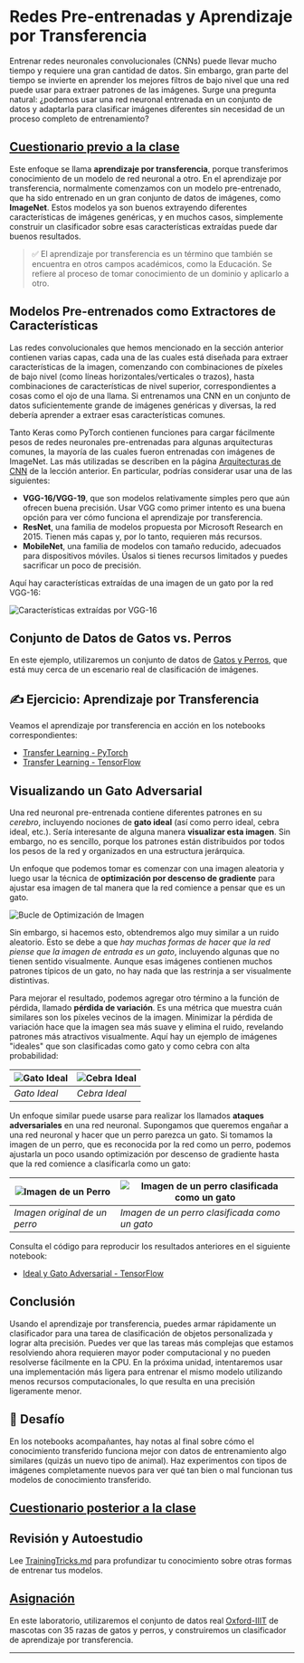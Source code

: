 <!--
CO_OP_TRANSLATOR_METADATA:
{
  "original_hash": "178c0b5ee5395733eb18aec51e71a0a9",
  "translation_date": "2025-09-23T12:07:31+00:00",
  "source_file": "lessons/4-ComputerVision/08-TransferLearning/README.md",
  "language_code": "es"
}
-->
# Redes Pre-entrenadas y Aprendizaje por Transferencia

Entrenar redes neuronales convolucionales (CNNs) puede llevar mucho tiempo y requiere una gran cantidad de datos. Sin embargo, gran parte del tiempo se invierte en aprender los mejores filtros de bajo nivel que una red puede usar para extraer patrones de las imágenes. Surge una pregunta natural: ¿podemos usar una red neuronal entrenada en un conjunto de datos y adaptarla para clasificar imágenes diferentes sin necesidad de un proceso completo de entrenamiento?

## [Cuestionario previo a la clase](https://ff-quizzes.netlify.app/en/ai/quiz/15)

Este enfoque se llama **aprendizaje por transferencia**, porque transferimos conocimiento de un modelo de red neuronal a otro. En el aprendizaje por transferencia, normalmente comenzamos con un modelo pre-entrenado, que ha sido entrenado en un gran conjunto de datos de imágenes, como **ImageNet**. Estos modelos ya son buenos extrayendo diferentes características de imágenes genéricas, y en muchos casos, simplemente construir un clasificador sobre esas características extraídas puede dar buenos resultados.

> ✅ El aprendizaje por transferencia es un término que también se encuentra en otros campos académicos, como la Educación. Se refiere al proceso de tomar conocimiento de un dominio y aplicarlo a otro.

## Modelos Pre-entrenados como Extractores de Características

Las redes convolucionales que hemos mencionado en la sección anterior contienen varias capas, cada una de las cuales está diseñada para extraer características de la imagen, comenzando con combinaciones de píxeles de bajo nivel (como líneas horizontales/verticales o trazos), hasta combinaciones de características de nivel superior, correspondientes a cosas como el ojo de una llama. Si entrenamos una CNN en un conjunto de datos suficientemente grande de imágenes genéricas y diversas, la red debería aprender a extraer esas características comunes.

Tanto Keras como PyTorch contienen funciones para cargar fácilmente pesos de redes neuronales pre-entrenadas para algunas arquitecturas comunes, la mayoría de las cuales fueron entrenadas con imágenes de ImageNet. Las más utilizadas se describen en la página [Arquitecturas de CNN](../07-ConvNets/CNN_Architectures.md) de la lección anterior. En particular, podrías considerar usar una de las siguientes:

* **VGG-16/VGG-19**, que son modelos relativamente simples pero que aún ofrecen buena precisión. Usar VGG como primer intento es una buena opción para ver cómo funciona el aprendizaje por transferencia.
* **ResNet**, una familia de modelos propuesta por Microsoft Research en 2015. Tienen más capas y, por lo tanto, requieren más recursos.
* **MobileNet**, una familia de modelos con tamaño reducido, adecuados para dispositivos móviles. Úsalos si tienes recursos limitados y puedes sacrificar un poco de precisión.

Aquí hay características extraídas de una imagen de un gato por la red VGG-16:

![Características extraídas por VGG-16](../../../../../translated_images/features.6291f9c7ba3a0b951af88fc9864632b9115365410765680680d30c927dd67354.es.png)

## Conjunto de Datos de Gatos vs. Perros

En este ejemplo, utilizaremos un conjunto de datos de [Gatos y Perros](https://www.microsoft.com/download/details.aspx?id=54765&WT.mc_id=academic-77998-cacaste), que está muy cerca de un escenario real de clasificación de imágenes.

## ✍️ Ejercicio: Aprendizaje por Transferencia

Veamos el aprendizaje por transferencia en acción en los notebooks correspondientes:

* [Transfer Learning - PyTorch](TransferLearningPyTorch.ipynb)
* [Transfer Learning - TensorFlow](TransferLearningTF.ipynb)

## Visualizando un Gato Adversarial

Una red neuronal pre-entrenada contiene diferentes patrones en su *cerebro*, incluyendo nociones de **gato ideal** (así como perro ideal, cebra ideal, etc.). Sería interesante de alguna manera **visualizar esta imagen**. Sin embargo, no es sencillo, porque los patrones están distribuidos por todos los pesos de la red y organizados en una estructura jerárquica.

Un enfoque que podemos tomar es comenzar con una imagen aleatoria y luego usar la técnica de **optimización por descenso de gradiente** para ajustar esa imagen de tal manera que la red comience a pensar que es un gato.

![Bucle de Optimización de Imagen](../../../../../translated_images/ideal-cat-loop.999fbb8ff306e044f997032f4eef9152b453e6a990e449bbfb107de2493cc37e.es.png)

Sin embargo, si hacemos esto, obtendremos algo muy similar a un ruido aleatorio. Esto se debe a que *hay muchas formas de hacer que la red piense que la imagen de entrada es un gato*, incluyendo algunas que no tienen sentido visualmente. Aunque esas imágenes contienen muchos patrones típicos de un gato, no hay nada que las restrinja a ser visualmente distintivas.

Para mejorar el resultado, podemos agregar otro término a la función de pérdida, llamado **pérdida de variación**. Es una métrica que muestra cuán similares son los píxeles vecinos de la imagen. Minimizar la pérdida de variación hace que la imagen sea más suave y elimina el ruido, revelando patrones más atractivos visualmente. Aquí hay un ejemplo de imágenes "ideales" que son clasificadas como gato y como cebra con alta probabilidad:

![Gato Ideal](../../../../../translated_images/ideal-cat.203dd4597643d6b0bd73038b87f9c0464322725e3a06ab145d25d4a861c70592.es.png) | ![Cebra Ideal](../../../../../translated_images/ideal-zebra.7f70e8b54ee15a7a314000bb5df38a6cfe086ea04d60df4d3ef313d046b98a2b.es.png)
-----|-----
 *Gato Ideal* | *Cebra Ideal*

Un enfoque similar puede usarse para realizar los llamados **ataques adversariales** en una red neuronal. Supongamos que queremos engañar a una red neuronal y hacer que un perro parezca un gato. Si tomamos la imagen de un perro, que es reconocida por la red como un perro, podemos ajustarla un poco usando optimización por descenso de gradiente hasta que la red comience a clasificarla como un gato:

![Imagen de un Perro](../../../../../translated_images/original-dog.8f68a67d2fe0911f33041c0f7fce8aa4ea919f9d3917ec4b468298522aeb6356.es.png) | ![Imagen de un perro clasificada como un gato](../../../../../translated_images/adversarial-dog.d9fc7773b0142b89752539bfbf884118de845b3851c5162146ea0b8809fc820f.es.png)
-----|-----
*Imagen original de un perro* | *Imagen de un perro clasificada como un gato*

Consulta el código para reproducir los resultados anteriores en el siguiente notebook:

* [Ideal y Gato Adversarial - TensorFlow](AdversarialCat_TF.ipynb)

## Conclusión

Usando el aprendizaje por transferencia, puedes armar rápidamente un clasificador para una tarea de clasificación de objetos personalizada y lograr alta precisión. Puedes ver que las tareas más complejas que estamos resolviendo ahora requieren mayor poder computacional y no pueden resolverse fácilmente en la CPU. En la próxima unidad, intentaremos usar una implementación más ligera para entrenar el mismo modelo utilizando menos recursos computacionales, lo que resulta en una precisión ligeramente menor.

## 🚀 Desafío

En los notebooks acompañantes, hay notas al final sobre cómo el conocimiento transferido funciona mejor con datos de entrenamiento algo similares (quizás un nuevo tipo de animal). Haz experimentos con tipos de imágenes completamente nuevos para ver qué tan bien o mal funcionan tus modelos de conocimiento transferido.

## [Cuestionario posterior a la clase](https://ff-quizzes.netlify.app/en/ai/quiz/16)

## Revisión y Autoestudio

Lee [TrainingTricks.md](TrainingTricks.md) para profundizar tu conocimiento sobre otras formas de entrenar tus modelos.

## [Asignación](lab/README.md)

En este laboratorio, utilizaremos el conjunto de datos real [Oxford-IIIT](https://www.robots.ox.ac.uk/~vgg/data/pets/) de mascotas con 35 razas de gatos y perros, y construiremos un clasificador de aprendizaje por transferencia.

---

